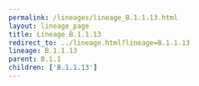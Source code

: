 ```yaml
---
permalink: /lineages/lineage_B.1.1.13.html
layout: lineage_page
title: Lineage B.1.1.13
redirect_to: ../lineage.html?lineage=B.1.1.13
lineage: B.1.1.13
parent: B.1.1
children: ['B.1.1.13']
---
```

